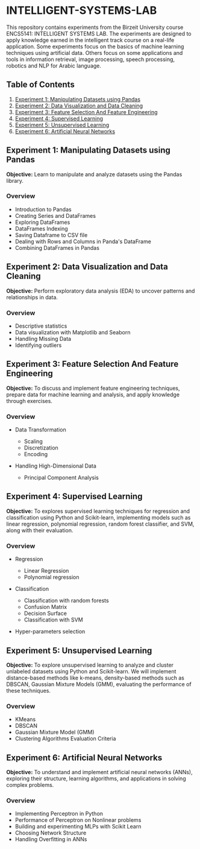 # INTELLIGENT-SYSTEMS-LAB

This repository contains experiments from the Birzeit University course ENCS5141: INTELLIGENT SYSTEMS LAB. The experiments are designed to apply knowledge earned in the intelligent track course on a real-life application. Some experiments focus on
the basics of machine learning techniques using artificial data. Others focus on some applications and tools
in information retrieval, image processing, speech processing, robotics and NLP for Arabic language.


## Table of Contents

1. [Experiment 1: Manipulating Datasets using Pandas](#experiment-1-manipulating-datasets-using-pandas)
2. [Experiment 2: Data Visualization and Data Cleaning](#experiment-2-data-visualization-and-data-cleaning)
3. [Experiment 3: Feature Selection And Feature Engineering](#experiment-3-feature-selection-and-feature-engineering)
4. [Experiment 4: Supervised Learning](#experiment-4-supervised-learning)
5. [Experiment 5: Unsupervised Learning](#experiment-5-unsupervised-learning)
6. [Experiment 6: Artificial Neural Networks](#experiment-6-artificial-neural-networks)


## Experiment 1: Manipulating Datasets using Pandas

**Objective:** Learn to manipulate and analyze datasets using the Pandas library.

### Overview
- Introduction to Pandas
- Creating Series and DataFrames
- Exploring DataFrames
- DataFrames Indexing
- Saving Dataframe to CSV file
- Dealing with Rows and Columns in Panda's DataFrame
- Combining DataFrames in Pandas



## Experiment 2: Data Visualization and Data Cleaning

**Objective:** Perform exploratory data analysis (EDA) to uncover patterns and relationships in data.

### Overview
- Descriptive statistics
- Data visualization with Matplotlib and Seaborn
- Handling Missing Data
- Identifying outliers

## Experiment 3: Feature Selection And Feature Engineering

**Objective:** To discuss and implement feature engineering techniques, prepare data for machine learning and analysis, and apply knowledge through exercises.
### Overview
- Data Transformation
  - Scaling
  - Discretization
  - Encoding

- Handling High-Dimensional Data
  - Principal Component Analysis
 
## Experiment 4: Supervised Learning

**Objective:** To explores supervised learning techniques for regression and classification using Python and Scikit-learn, implementing models such as linear regression, polynomial regression, random forest classifier, and SVM, along with their evaluation.
### Overview
- Regression
  - Linear Regression
  - Polynomial regression

- Classification
  - Classification with random forests
  - Confusion Matrix
  - Decision Surface
  - Classification with SVM
 
- Hyper-parameters selection

## Experiment 5: Unsupervised Learning

**Objective:** To explore unsupervised learning to analyze and cluster unlabeled datasets using Python and Scikit-learn. We will implement distance-based methods like k-means, density-based methods such as DBSCAN, Gaussian Mixture Models (GMM), evaluating the performance of these techniques.
### Overview

- KMeans
- DBSCAN
- Gaussian Mixture Model (GMM)
- Clustering Algorithms Evaluation Criteria

## Experiment 6: Artificial Neural Networks

**Objective:** To understand and implement artificial neural networks (ANNs), exploring their structure, learning algorithms, and applications in solving complex problems.

### Overview
- Implementing Perceptron in Python
- Performance of Perceptron on Nonlinear problems
- Building and experimenting MLPs with Scikit Learn
- Choosing Network Structure
- Handling Overfitting in ANNs


